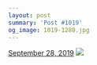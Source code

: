 ```yaml
---
layout: post
summary: 'Post #1019'
og_image: 1019-1280.jpg
---
```


<p>
  <time>
    <a href="/1019">September 28, 2019</a>
  </time>
  <a href="/1019">
    <img src="{{ site.assets_url }}/1019-640.jpg" srcset="{{ site.assets_url }}/1019-320.jpg 320w, {{ site.assets_url }}/1019-640.jpg 640w, {{ site.assets_url }}/1019-960.jpg 960w, {{ site.assets_url }}/1019-1280.jpg 1280w" sizes="(min-width: 700px) 50vw, calc(100vw - 2rem)" />
  </a>
</p>
